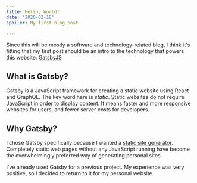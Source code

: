 ```yaml
---
title: Hello, World!
date: '2020-02-18'
spoiler: My first blog post

---
```


Since this will be mostly a software and technology-related blog, I think it's fitting that my first post should be an intro to the technology that powers this website: [GatsbyJS](https://www.gatsbyjs.org/)

## What is Gatsby?

Gatsby is a JavaScript framework for creating a static website using React and GraphQL. The key word here is *static*. Static websites do not require JavaScript in order to display content. It means faster and more responsive websites for users, and fewer server costs for developers.

## Why Gatsby?

I chose Gatsby specifically because I wanted a [static site generator](https://www.staticgen.com/). Completely static web pages without any JavaScript running have become the overwhelmingly preferred way of generating personal sites.

I've already used Gatsby for a previous project. My experience was very positive, so I decided to return to it for my personal website.

